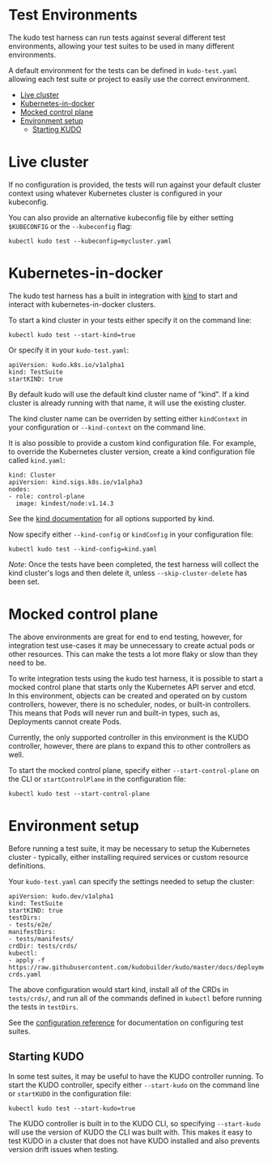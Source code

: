 # Test Environments

The kudo test harness can run tests against several different test environments, allowing your test suites to be used in many different environments.

A default environment for the tests can be defined in `kudo-test.yaml` allowing each test suite or project to easily use the correct environment.

* [Live cluster](#live-cluster)
* [Kubernetes-in-docker](#kubernetes-in-docker)
* [Mocked control plane](#mocked-control-plane)
* [Environment setup](#environment-setup)
   * [Starting KUDO](#starting-kudo)

# Live cluster

If no configuration is provided, the tests will run against your default cluster context using whatever Kubernetes cluster is configured in your kubeconfig.

You can also provide an alternative kubeconfig file by either setting `$KUBECONFIG` or the `--kubeconfig` flag:

```
kubectl kudo test --kubeconfig=mycluster.yaml
```

# Kubernetes-in-docker

The kudo test harness has a built in integration with [kind](https://github.com/kubernetes-sigs/kind) to start and interact with kubernetes-in-docker clusters.

To start a kind cluster in your tests either specify it on the command line:

```
kubectl kudo test --start-kind=true
```

Or specify it in your `kudo-test.yaml`:

```
apiVersion: kudo.k8s.io/v1alpha1
kind: TestSuite
startKIND: true
```

By default kudo will use the default kind cluster name of "kind". If a kind cluster is already running with that name, it will use the existing cluster.

The kind cluster name can be overriden by setting either `kindContext` in your configuration or `--kind-context` on the command line.

It is also possible to provide a custom kind configuration file. For example, to override the Kubernetes cluster version, create a kind configuration file called `kind.yaml`:

```
kind: Cluster
apiVersion: kind.sigs.k8s.io/v1alpha3
nodes:
- role: control-plane
  image: kindest/node:v1.14.3
```

See the [kind documentation](https://kind.sigs.k8s.io/docs/user/quick-start/#configuring-your-kind-cluster) for all options supported by kind.

Now specify either `--kind-config` or `kindConfig` in your configuration file:

```
kubectl kudo test --kind-config=kind.yaml
```

*Note*: Once the tests have been completed, the test harness will collect the kind cluster's logs and then delete it, unless `--skip-cluster-delete` has been set.

# Mocked control plane

The above environments are great for end to end testing, however, for integration test use-cases it may be unnecessary to create actual pods or other resources. This can make the tests a lot more flaky or slow than they need to be.

To write integration tests using the kudo test harness, it is possible to start a mocked control plane that starts only the Kubernetes API server and etcd. In this environment, objects can be created and operated on by custom controllers, however, there is no scheduler, nodes, or built-in controllers. This means that Pods will never run and built-in types, such as, Deployments cannot create Pods.

Currently, the only supported controller in this environment is the KUDO controller, however, there are plans to expand this to other controllers as well.

To start the mocked control plane, specify either `--start-control-plane` on the CLI or `startControlPlane` in the configuration file:

```
kubectl kudo test --start-control-plane
```

# Environment setup

Before running a test suite, it may be necessary to setup the Kubernetes cluster - typically, either installing required services or custom resource definitions.

Your `kudo-test.yaml` can specify the settings needed to setup the cluster:

```
apiVersion: kudo.dev/v1alpha1
kind: TestSuite
startKIND: true
testDirs:
- tests/e2e/
manifestDirs:
- tests/manifests/
crdDir: tests/crds/
kubectl:
- apply -f https://raw.githubusercontent.com/kudobuilder/kudo/master/docs/deployment/10-crds.yaml
```

The above configuration would start kind, install all of the CRDs in `tests/crds/`, and run all of the commands defined in `kubectl` before running the tests in `testDirs`.

See the [configuration reference](reference.md#testsuite) for documentation on configuring test suites.

## Starting KUDO

In some test suites, it may be useful to have the KUDO controller running. To start the KUDO controller, specify either `--start-kudo` on the command line or `startKUDO` in the configuration file:

```
kubectl kudo test --start-kudo=true
```

The KUDO controller is built in to the KUDO CLI, so specifying `--start-kudo` will use the version of KUDO the CLI was built with. This makes it easy to test KUDO in a cluster that does not have KUDO installed and also prevents version drift issues when testing.
